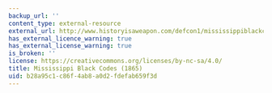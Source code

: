 ```yaml
---
backup_url: ''
content_type: external-resource
external_url: http://www.historyisaweapon.com/defcon1/mississippiblackcode.html
has_external_licence_warning: true
has_external_license_warning: true
is_broken: ''
license: https://creativecommons.org/licenses/by-nc-sa/4.0/
title: Mississippi Black Codes (1865)
uid: b28a95c1-c86f-4ab8-a0d2-fdefab659f3d
---
```

